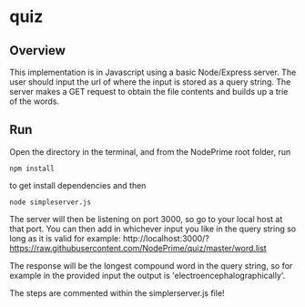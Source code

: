 # quiz

## Overview
This implementation is in Javascript using a basic Node/Express server.
The user should input the url of where the input is stored as a query string. The server makes a GET request to obtain the file contents and builds up a trie of the words. 

## Run
Open the directory in the terminal, and from the NodePrime root folder, run
```
npm install
```
to get install dependencies and then
```
node simpleserver.js
```

The server will then be listening on port 3000, so go to your local host at that port.
You can then add in whichever input you like in the query string so long as it is valid
for example:
http://localhost:3000/?https://raw.githubusercontent.com/NodePrime/quiz/master/word.list

The response will be the longest compound word in the query string, so for example in the provided input the output is 'electroencephalographically'.

The steps are commented within the simplerserver.js file!
